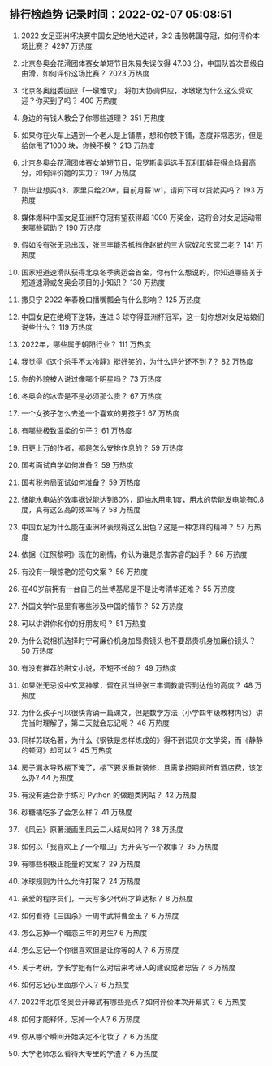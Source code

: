 
## 排行榜趋势 记录时间：2022-02-07 05:08:51
  
  1. 2022 女足亚洲杯决赛中国女足绝地大逆转，3:2 击败韩国夺冠，如何评价本场比赛？ 4297 万热度
    
  2. 北京冬奥会花滑团体赛女单短节目朱易失误仅得 47.03 分，中国队首次晋级自由滑，如何评价这场比赛？ 2023 万热度
    
  3. 北京冬奥组委回应「一墩难求」，将加大协调供应，冰墩墩为什么这么受欢迎？你买到了吗？ 400 万热度
    
  4. 身边的有钱人教会了你哪些道理？ 351 万热度
    
  5. 如果你在火车上遇到一个老人是上铺票，想和你换下铺，态度非常恶劣，但是给你甩了1000 块，你换不换？ 213 万热度
    
  6. 北京冬奥会花滑团体赛女单短节目，俄罗斯奥运选手瓦利耶娃获得全场最高分，如何评价她的实力？ 197 万热度
    
  7. 刚毕业想买q3，家里只给20w，目前月薪1w1，请问下可以贷款买吗？ 193 万热度
    
  8. 媒体爆料中国女足亚洲杯夺冠有望获得超 1000 万奖金，这将会对女足运动带来哪些帮助？ 190 万热度
    
  9. 假如没有张无忌出现，张三丰能否抵挡住赵敏的三大家奴和玄冥二老？ 141 万热度
    
  10. 国家短道速滑队获得北京冬季奥运会首金，你有什么想说的，你知道哪些关于短道速滑或冬奥会项目的小知识？ 130 万热度
    
  11. 撒贝宁 2022 年春晚口播嘴瓢会有什么影响？ 125 万热度
    
  12. 中国女足在绝境下逆转，连进 3 球夺得亚洲杯冠军，这一刻你想对女足姑娘们说些什么？ 119 万热度
    
  13. 2022年，哪些属于朝阳行业？ 111 万热度
    
  14. 我觉得《这个杀手不太冷静》挺好笑的，为什么评分还不到 7？ 82 万热度
    
  15. 你的外貌被人说过像哪个明星吗？ 73 万热度
    
  16. 冬奥会的冰壶是不是必须那么贵？ 67 万热度
    
  17. 一个女孩子怎么去追一个喜欢的男孩子? 67 万热度
    
  18. 有哪些极致温柔的句子？ 61 万热度
    
  19. 日更上万的作者，都是怎么安排作息的？ 59 万热度
    
  20. 国考面试自学如何准备？ 59 万热度
    
  21. 国考税务局面试如何准备？ 59 万热度
    
  22. 储能水电站的效率据说能达到80%，即抽水用电1度，用水的势能发电能有0.8度，真有这么高的效率吗？ 58 万热度
    
  23. 中国女足为什么能在亚洲杯表现得这么出色？这是一种怎样的精神？ 57 万热度
    
  24. 依据《江照黎明》现在的剧情，你认为谁是杀害苏睿的凶手？ 56 万热度
    
  25. 有没有一眼惊艳的短句文案？ 56 万热度
    
  26. 在40岁前拥有一台自己的兰博基尼是不是比考清华还难？ 55 万热度
    
  27. 外国文学作品里有哪些涉及中国的情节？ 52 万热度
    
  28. 可以讲讲你和你的好朋友吗？ 51 万热度
    
  29. 为什么说相机选择时宁可廉价机身加昂贵镜头也不要昂贵机身加廉价镜头？ 50 万热度
    
  30. 有没有推荐的甜文小说，不短不长的？ 49 万热度
    
  31. 如果张无忌没中玄冥神掌，留在武当经张三丰调教能否到达他的高度？ 48 万热度
    
  32. 为什么孩子可以很快背诵一篇课文，但是数学方法（小学四年级教材内容）讲完当时理解了，第二天就会忘记呢？ 46 万热度
    
  33. 同样苏联名著，为什么《钢铁是怎样炼成的》得不到诺贝尔文学奖，而《静静的顿河》却可以？ 45 万热度
    
  34. 房子漏水导致楼下淹了，楼下要求重新装修，且需承担期间所有酒店费，该怎么办? 44 万热度
    
  35. 有没有适合新手练习 Python 的做题类网站？ 42 万热度
    
  36. 砂糖橘吃多了会怎么样？ 41 万热度
    
  37. 《风云》原著漫画里风云二人结局如何？ 38 万热度
    
  38. 如何以「我喜欢上了一个暗卫」为开头写一个故事？ 35 万热度
    
  39. 有哪些积极正能量的文案？ 29 万热度
    
  40. 冰球规则为什么允许打架？ 24 万热度
    
  41. 亲爱的程序员们，一天写多少代码才算达标？ 8 万热度
    
  42. 如何看待《三国杀》十周年武将曹金玉？ 6 万热度
    
  43. 怎么忘掉一个暗恋三年的男生? 6 万热度
    
  44. 怎么忘记一个你很喜欢但是让你等的人？ 6 万热度
    
  45. 关于考研，学长学姐有什么对后来考研人的建议或者忠告？ 6 万热度
    
  46. 如何忘记心里面那个人？ 6 万热度
    
  47. 2022年北京冬奥会开幕式有哪些亮点？如何评价本次开幕式？ 6 万热度
    
  48. 如何才能释怀，忘掉一个人? 6 万热度
    
  49. 你从哪个瞬间开始决定不化妆了？ 6 万热度
    
  50. 大学老师怎么看待大专里的学渣？ 6 万热度
    